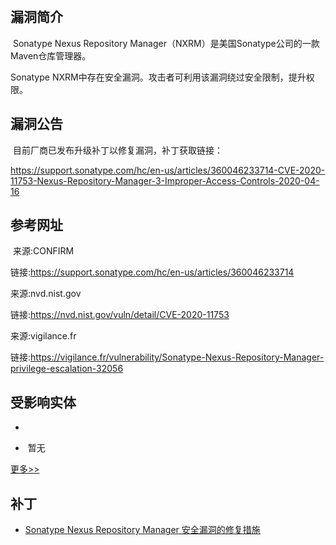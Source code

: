 ​		     						 						 						

## 漏洞简介

​				Sonatype Nexus Repository Manager（NXRM）是美国Sonatype公司的一款Maven仓库管理器。

Sonatype NXRM中存在安全漏洞。攻击者可利用该漏洞绕过安全限制，提升权限。 		

## 漏洞公告

​				目前厂商已发布升级补丁以修复漏洞，补丁获取链接：

https://support.sonatype.com/hc/en-us/articles/360046233714-CVE-2020-11753-Nexus-Repository-Manager-3-Improper-Access-Controls-2020-04-16 		

## 参考网址

​				来源:CONFIRM

链接:https://support.sonatype.com/hc/en-us/articles/360046233714



来源:nvd.nist.gov

链接:https://nvd.nist.gov/vuln/detail/CVE-2020-11753



来源:vigilance.fr

链接:https://vigilance.fr/vulnerability/Sonatype-Nexus-Repository-Manager-privilege-escalation-32056 		

## 受影响实体

- 

- ​			          暂无 		   

 [更多>>](javascript:void(0))



## 补丁

- [Sonatype Nexus Repository Manager 安全漏洞的修复措施](http://www.cnnvd.org.cn/web/xxk/bdxqById.tag?id=116174)

  